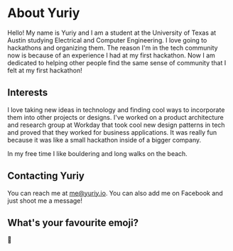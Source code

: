 # About Yuriy

Hello! My name is Yuriy and I am a student at the University of Texas at Austin studying Electrical and Computer Engineering.
I love going to hackathons and organizing them. The reason I'm in the tech community now is because of an experience I had at my first
hackathon. Now I am dedicated to helping other people find the same sense of community that I felt at my first hackathon!

## Interests

I love taking new ideas in technology and finding cool ways to incorporate them into other projects or designs. I've worked
on a product architecture and research group at Workday that took cool new design patterns in tech and proved that they worked
for business applications. It was really fun because it was like a small hackathon inside of a bigger company.

In my free time I like bouldering and long walks on the beach.

## Contacting Yuriy

You can reach me at me@yuriy.io. You can also add me on Facebook and just shoot me a message!

## What's your favourite emoji?

🍊
